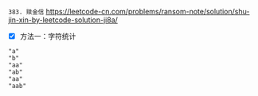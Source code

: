 
`383. 赎金信` https://leetcode-cn.com/problems/ransom-note/solution/shu-jin-xin-by-leetcode-solution-ji8a/
- [x] 方法一：字符统计

```
"a"
"b"
"aa"
"ab"
"aa"
"aab"
```
